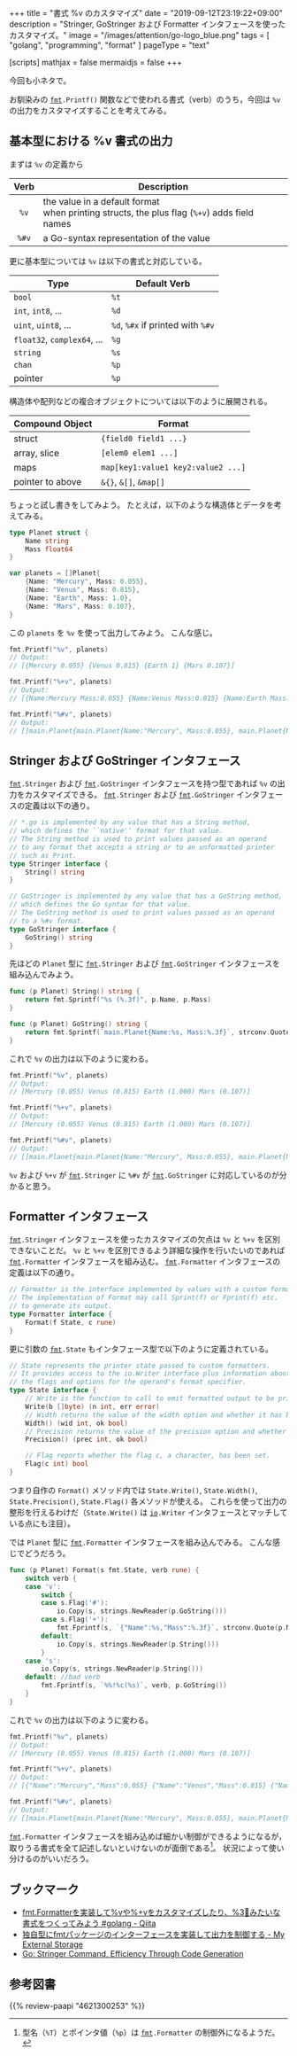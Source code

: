+++
title = "書式 %v のカスタマイズ"
date =  "2019-09-12T23:19:22+09:00"
description = "Stringer, GoStringer および Formatter インタフェースを使ったカスタマイズ。"
image = "/images/attention/go-logo_blue.png"
tags = [ "golang", "programming", "format" ]
pageType = "text"

[scripts]
  mathjax = false
  mermaidjs = false
+++

今回も小ネタで。

お馴染みの [`fmt`]`.Printf()` 関数などで使われる書式（verb）のうち，今回は `%v` の出力をカスタマイズすることを考えてみる。

## 基本型における %v 書式の出力

まずは `%v` の定義から

| Verb  | Description                                                                                    |
|:-----:| ---------------------------------------------------------------------------------------------- |
| `%v`  | the value in a default format<br>when printing structs, the plus flag (`%+v`) adds field names |
| `%#v` | a Go-syntax representation of the value                                                        |

更に基本型については `%v` は以下の書式と対応している。

| Type                        | Default Verb                      |
| --------------------------- | --------------------------------- |
| `bool`                      | `%t`                              |
| `int`, `int8`, ...          | `%d`                              |
| `uint`, `uint8`, ...        | `%d`, `%#x` if printed with `%#v` |
| `float32`, `complex64`, ... | `%g`                              |
| `string`                    | `%s`                              |
| `chan`                      | `%p`                              |
| pointer                     | `%p`                              |

構造体や配列などの複合オブジェクトについては以下のように展開される。

| Compound Object  | Format                             |
| ---------------- | ---------------------------------- |
| struct           | `{field0 field1 ...}`              |
| array, slice     | `[elem0 elem1 ...]`                |
| maps             | `map[key1:value1 key2:value2 ...]` |
| pointer to above | `&{}`, `&[]`, `&map[]`             |

ちょっと試し書きをしてみよう。
たとえば，以下のような構造体とデータを考えてみる。

```go
type Planet struct {
    Name string
    Mass float64
}

var planets = []Planet{
    {Name: "Mercury", Mass: 0.055},
    {Name: "Venus", Mass: 0.815},
    {Name: "Earth", Mass: 1.0},
    {Name: "Mars", Mass: 0.107},
}
```

この `planets` を `%v` を使って出力してみよう。
こんな感じ。

```go
fmt.Printf("%v", planets)
// Output:
// [{Mercury 0.055} {Venus 0.815} {Earth 1} {Mars 0.107}]
```

```go
fmt.Printf("%+v", planets)
// Output:
// [{Name:Mercury Mass:0.055} {Name:Venus Mass:0.815} {Name:Earth Mass:1} {Name:Mars Mass:0.107}]
```

```go
fmt.Printf("%#v", planets)
// Output:
// []main.Planet{main.Planet{Name:"Mercury", Mass:0.055}, main.Planet{Name:"Venus", Mass:0.815}, main.Planet{Name:"Earth", Mass:1}, main.Planet{Name:"Mars", Mass:0.107}}
```

## Stringer および GoStringer インタフェース

[`fmt`]`.Stringer` および [`fmt`]`.GoStringer` インタフェースを持つ型であれば `%v` の出力をカスタマイズできる。
[`fmt`]`.Stringer` および [`fmt`]`.GoStringer` インタフェースの定義は以下の通り。

```go
// *.go is implemented by any value that has a String method,
// which defines the ``native'' format for that value.
// The String method is used to print values passed as an operand
// to any format that accepts a string or to an unformatted printer
// such as Print.
type Stringer interface {
    String() string
}

// GoStringer is implemented by any value that has a GoString method,
// which defines the Go syntax for that value.
// The GoString method is used to print values passed as an operand
// to a %#v format.
type GoStringer interface {
    GoString() string
}
```

先ほどの `Planet` 型に [`fmt`]`.Stringer` および [`fmt`]`.GoStringer` インタフェースを組み込んでみよう。

```go
func (p Planet) String() string {
    return fmt.Sprintf("%s (%.3f)", p.Name, p.Mass)
}

func (p Planet) GoString() string {
    return fmt.Sprintf(`main.Planet{Name:%s, Mass:%.3f}`, strconv.Quote(p.Name), p.Mass)
}
```

これで `%v` の出力は以下のように変わる。

```go
fmt.Printf("%v", planets)
// Output:
// [Mercury (0.055) Venus (0.815) Earth (1.000) Mars (0.107)]
```

```go
fmt.Printf("%+v", planets)
// Output:
// [Mercury (0.055) Venus (0.815) Earth (1.000) Mars (0.107)]
```

```go
fmt.Printf("%#v", planets)
// Output:
// []main.Planet{main.Planet{Name:"Mercury", Mass:0.055}, main.Planet{Name:"Venus", Mass:0.815}, main.Planet{Name:"Earth", Mass:1.000}, main.Planet{Name:"Mars", Mass:0.107}}
```

`%v` および `%+v` が [`fmt`]`.Stringer` に `%#v` が [`fmt`]`.GoStringer` に対応しているのが分かると思う。

## Formatter インタフェース

[`fmt`]`.Stringer` インタフェースを使ったカスタマイズの欠点は `%v` と `%+v` を区別できないことだ。
`%v` と `%+v` を区別できるよう詳細な操作を行いたいのであれば [`fmt`]`.Formatter` インタフェースを組み込む。
[`fmt`]`.Formatter` インタフェースの定義は以下の通り。

```go
// Formatter is the interface implemented by values with a custom formatter.
// The implementation of Format may call Sprint(f) or Fprint(f) etc.
// to generate its output.
type Formatter interface {
    Format(f State, c rune)
}
```

更に引数の [`fmt`]`.State` もインタフェース型で以下のように定義されている。

```go
// State represents the printer state passed to custom formatters.
// It provides access to the io.Writer interface plus information about
// the flags and options for the operand's format specifier.
type State interface {
    // Write is the function to call to emit formatted output to be printed.
    Write(b []byte) (n int, err error)
    // Width returns the value of the width option and whether it has been set.
    Width() (wid int, ok bool)
    // Precision returns the value of the precision option and whether it has been set.
    Precision() (prec int, ok bool)

    // Flag reports whether the flag c, a character, has been set.
    Flag(c int) bool
}
```

つまり自作の `Format()` メソッド内では `State.Write()`,  `State.Width()`,  `State.Precision()`, `State.Flag()` 各メソッドが使える。 これらを使って出力の整形を行えるわけだ（`State.Write()` は [`io`]`.Writer` インタフェースとマッチしている点にも注目）。

では `Planet` 型に [`fmt`]`.Formatter` インタフェースを組み込んでみる。
こんな感じでどうだろう。

```go
func (p Planet) Format(s fmt.State, verb rune) {
    switch verb {
    case 'v':
        switch {
        case s.Flag('#'):
            io.Copy(s, strings.NewReader(p.GoString()))
        case s.Flag('+'):
            fmt.Fprintf(s, `{"Name":%s,"Mass":%.3f}`, strconv.Quote(p.Name), p.Mass)
        default:
            io.Copy(s, strings.NewReader(p.String()))
        }
    case 's':
        io.Copy(s, strings.NewReader(p.String()))
    default: //bad verb
        fmt.Fprintf(s, `%%!%c(%s)`, verb, p.GoString())
    }
}
```

これで `%v` の出力は以下のように変わる。

```go
fmt.Printf("%v", planets)
// Output:
// [Mercury (0.055) Venus (0.815) Earth (1.000) Mars (0.107)]
```

```go
fmt.Printf("%+v", planets)
// Output:
// [{"Name":"Mercury","Mass":0.055} {"Name":"Venus","Mass":0.815} {"Name":"Earth","Mass":1.000} {"Name":"Mars","Mass":0.107}]
```

```go
fmt.Printf("%#v", planets)
// Output:
// []main.Planet{main.Planet{Name:"Mercury", Mass:0.055}, main.Planet{Name:"Venus", Mass:0.815}, main.Planet{Name:"Earth", Mass:1.000}, main.Planet{Name:"Mars", Mass:0.107}}
```

[`fmt`]`.Formatter` インタフェースを組み込めば細かい制御ができるようになるが，取りうる書式を全て記述しないといけないのが面倒である[^f1]。
状況によって使い分けるのがいいだろう。

[^f1]: 型名（`%T`）とポインタ値（`%p`）は [`fmt`]`.Formatter` の制御外になるようだ。

## ブックマーク

- [fmt.Formatterを実装して%vや%+vをカスタマイズしたり、%3🍺みたいな書式をつくってみよう #golang - Qiita](https://qiita.com/tenntenn/items/453a09c4c6d7f580d0ab)
- [独自型にfmtパッケージのインターフェースを実装して出力を制御する - My External Storage](https://budougumi0617.github.io/2019/10/12/confirm-print-with-fmt-interfaces/)
- [Go: Stringer Command, Efficiency Through Code Generation](https://medium.com/a-journey-with-go/go-stringer-command-efficiency-through-code-generation-df49f97f3954)

[Go]: https://go.dev/
[Go 言語]: https://golang.org/ "The Go Programming Language"
[`fmt`]: https://golang.org/pkg/fmt/ "fmt - The Go Programming Language"
[`io`]: https://golang.org/pkg/io/ "io - The Go Programming Language"

## 参考図書

{{% review-paapi "4621300253" %}} <!-- プログラミング言語Go -->

